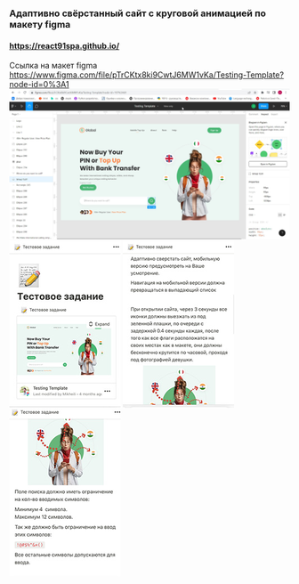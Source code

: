 ### Адаптивно свёрстанный сайт с круговой анимацией по макету figma
#### https://react91spa.github.io/
Ссылка на макет figma https://www.figma.com/file/pTrCKtx8ki9CwtJ6MW1vKa/Testing-Template?node-id=0%3A1
![Image alt](https://github.com/react91spa/react91spa.github.io/blob/main/screen/Oj4ISfxStuytyu.jpg)
![Image alt](https://github.com/react91spa/react91spa.github.io/blob/main/screen/screen1.jpg)
![Image alt](https://github.com/react91spa/react91spa.github.io/blob/main/screen/screen2.jpg)
![Image alt](https://github.com/react91spa/react91spa.github.io/blob/main/screen/screen3.jpg)

